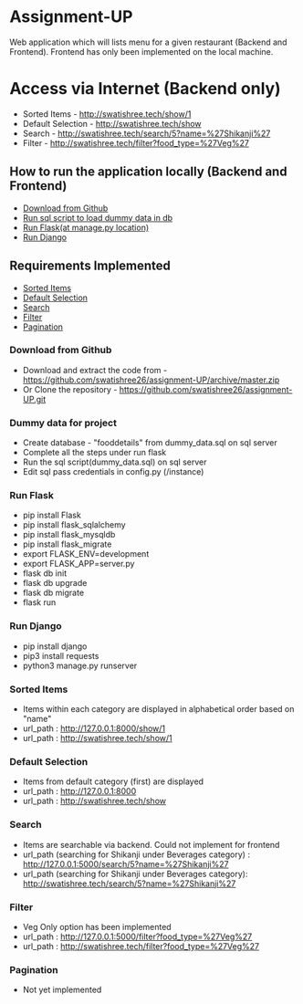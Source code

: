 # Assignment-UP
Web application which will lists menu for a given restaurant (Backend and Frontend). Frontend has only been implemented on the local machine.

# Access via Internet (Backend only)
* Sorted Items - http://swatishree.tech/show/1
* Default Selection - http://swatishree.tech/show
* Search - http://swatishree.tech/search/5?name=%27Shikanji%27
* Filter - http://swatishree.tech/filter?food_type=%27Veg%27


## How to run the application locally (Backend and Frontend)
* [Download from Github](#download-from-github)
* [Run sql script to load dummy data in db](#dummy-data-for-project)
* [Run Flask(at manage.py location)](#run-flask)
* [Run Django](#run-django)


## Requirements Implemented
* [Sorted Items](#sorted-items)
* [Default Selection](#default-selection)
* [Search](#search)
* [Filter](#filter)
* [Pagination](#pagination)


### Download from Github
* Download and extract the code from - https://github.com/swatishree26/assignment-UP/archive/master.zip
* Or Clone the repository - https://github.com/swatishree26/assignment-UP.git


### Dummy data for project
* Create database - "fooddetails" from dummy_data.sql on sql server
* Complete all the steps under run flask
* Run the sql script(dummy_data.sql) on sql server
* Edit sql pass credentials in config.py (/instance)


### Run Flask
* pip install Flask
* pip install flask_sqlalchemy
* pip install flask_mysqldb
* pip install flask_migrate
* export FLASK_ENV=development
* export FLASK_APP=server.py
* flask db init
* flask db upgrade
* flask db migrate
* flask run


### Run Django
* pip install django
* pip3 install requests
* python3 manage.py runserver


### Sorted Items
* Items within each category are displayed in alphabetical order based on "name"
* url_path : http://127.0.0.1:8000/show/1
* url_path : http://swatishree.tech/show/1


### Default Selection
* Items from default category (first) are displayed
* url_path : http://127.0.0.1:8000
* url_path : http://swatishree.tech/show


### Search
* Items are searchable via backend. Could not implement for frontend
* url_path (searching for Shikanji under Beverages category) : http://127.0.0.1:5000/search/5?name=%27Shikanji%27
* url_path (searching for Shikanji under Beverages category): http://swatishree.tech/search/5?name=%27Shikanji%27


### Filter
* Veg Only option has been implemented
* url_path : http://127.0.0.1:5000/filter?food_type=%27Veg%27
* url_path : http://swatishree.tech/filter?food_type=%27Veg%27


### Pagination
* Not yet implemented

